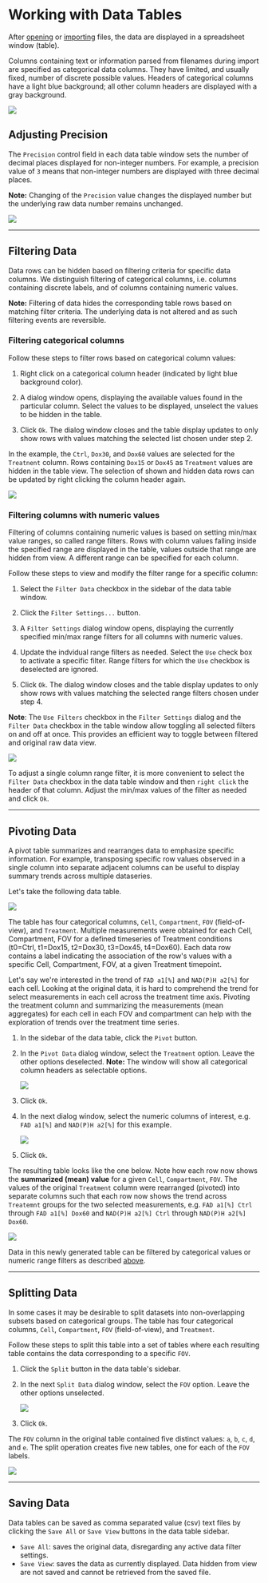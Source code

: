 # Working with Data Tables

After [opening](/userguide/files.html#open-data-file) or [importing](/userguide/files.html#import-data-files) files, the data are displayed in a spreadsheet window (table).

Columns containing text or information parsed from filenames during import are specified as categorical data columns. They have limited, and usually fixed, number of discrete possible values. Headers of categorical columns have a light blue background; all other column headers are displayed with a gray background.

![](/images/data/dataframe.png)

## Adjusting Precision

The `Precision` control field in each data table window sets the number of decimal places displayed for non-integer numbers.  For example, a precision value of `3` means that non-integer numbers are displayed with three decimal places.

**Note:** Changing of the `Precision` value changes the displayed number but the underlying raw data number remains unchanged. 

![](/images/data/precision.png)

---

## Filtering Data

Data rows can be hidden based on filtering criteria for specific data columns. We distinguish filtering of categorical columns, i.e. columns containing discrete labels, and of columns containing numeric values. 

**Note:** Filtering of data hides the corresponding table rows based on matching filter criteria. The underlying data is not altered and as such filtering events are reversible.

### Filtering categorical columns

Follow these steps to filter rows based on categorical column values:

1. Right click on a categorical column header (indicated by light blue background color).

2. A dialog window opens, displaying the available values found in the particular column. Select the values to be displayed, unselect the values to be hidden in the table.

3. Click `Ok`. The dialog window closes and the table display updates to only show rows with values matching the selected list chosen under step 2.

In the example, the `Ctrl`, `Dox30`, and `Dox60` values are selected for the `Treatnent` column. Rows containing `Dox15` or `Dox45` as `Treatment` values are hidden in the table view. The selection of shown and hidden data rows can be updated by right clicking the column header again. 

![](/images/data/category-filter.png)

### Filtering columns with numeric values

Filtering of columns containing numeric values is based on setting min/max value ranges, so called range filters. Rows with column values falling inside the specified range are displayed in the table, values outside that range are hidden from view. A different range can be specified for each column.

Follow these steps to view and modify the filter range for a specific column:

1. Select the `Filter Data` checkbox in the sidebar of the data table window.

2. Click the `Filter Settings...` button.

3. A `Filter Settings` dialog window opens, displaying the currently specified min/max range filters for all columns with numeric values.

4. Update the indvidual range filters as needed. Select the `Use` check box to activate a specific filter. Range filters for which the `Use` checkbox is deselected are ignored.

5. Click `Ok`. The dialog window closes and the table display updates to only show rows with values matching the selected range filters chosen under step 4.

**Note**: The `Use Filters` checkbox in the `Filter Settings` dialog and the `Filter Data` checkbox in the table window allow toggling all selected filters on and off at once. This provides an efficient way to toggle between filtered and original raw data view.

![](/images/data/filter-settings.png)

To adjust a single column range filter, it is more convenient to select the `Filter Data` checkbox in the data table window and then `right click` the header of that column. Adjust the min/max values of the filter as needed and click `Ok`.

---

## Pivoting Data

A pivot table summarizes and rearranges data to emphasize specific information. For example, transposing specific row values observed in a single column into separate adjacent columns can be useful to display summary trends across multiple dataseries.

Let's take the following data table.

![](/images/data/pivot-original.png)

The table has four categorical columns, `Cell`, `Compartment`, `FOV` (field-of-view), and `Treatment`. Multiple measurements were obtained for each Cell, Compartment, FOV for a defined timeseries of Treatment conditions (t0=Ctrl, t1=Dox15, t2=Dox30, t3=Dox45, t4=Dox60). Each data row contains a label indicating the association of the row's values with a specific Cell, Compartment, FOV, at a given Treatment timepoint.

Let's say we're interested in the trend of `FAD a1[%]` and `NAD(P)H a2[%]` for each cell. Looking at the original data, it is hard to comprehend the trend for select measurements in each cell across the treatment time axis. Pivoting the treatment column and summarizing the measurements (mean aggregates) for each cell in each FOV and compartment can help with the exploration of trends over the treatment time series.

1. In the sidebar of the data table, click the `Pivot` button.

2. In the `Pivot Data` dialog window, select the `Treatment` option. Leave the other options deselected. **Note:** The window will show all categorical column headers as selectable options.

    ![](/images/data/pivot-input.png)

3. Click `Ok`.

4. In the next dialog window, select the numeric columns of interest, e.g. `FAD a1[%]` and `NAD(P)H a2[%]` for this example.

    ![](/images/data/pivot-columns.png)

5. Click `Ok`.

The resulting table looks like the one below. Note how each row now shows the **summarized (mean) value** for a given `Cell`, `Compartment`, `FOV`. The values of the original `Treatment` column were rearranged (pivoted) into separate columns such that each row now shows the trend across `Treatemnt` groups for the two selected measurements, e.g. `FAD a1[%] Ctrl` through `FAD a1[%] Dox60` and `NAD(P)H a2[%] Ctrl` through `NAD(P)H a2[%] Dox60`.

![](/images/data/pivot-result.png)

Data in this newly generated table can be filtered by categorical values or numeric range filters as described [above](#filtering-data).

---

## Splitting Data

In some cases it may be desirable to split datasets into non-overlapping subsets based on categorical groups. The table has four categorical columns, `Cell`, `Compartment`, `FOV` (field-of-view), and `Treatment`. 

Follow these steps to split this table into a set of tables where each resulting table contains the data corresponding to a specific `FOV`.

1. Click the `Split` button in the data table's sidebar.

2. In the next `Split Data` dialog window, select the `FOV` option. Leave the other options unselected.

    ![](/images/data/split-input.png)

3. Click `Ok`.

The `FOV` column in the original table contained five distinct values: `a`, `b`, `c`, `d`, and `e`. The split operation creates five new tables, one for each of the `FOV` labels.
 
![](/images/data/split-result.png)

---

## Saving Data

Data tables can be saved as comma separated value (csv) text files by clicking the `Save All` or `Save View` buttons in the data table sidebar.

* `Save All`: saves the original data, disregarding any active data filter settings.
* `Save View`: saves the data as currently displayed. Data hidden from view are not saved and cannot be retrieved from the saved file.  